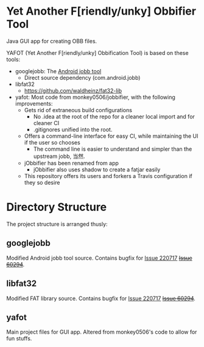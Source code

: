 Yet Another F[riendly/unky] Obbifier Tool
=========

Java GUI app for creating OBB files. 

YAFOT (Yet Another F[riendly/unky] Obbification Tool) is based on these tools:

* googlejobb: The [Android jobb tool](http://developer.android.com/tools/help/jobb.html)
    * Direct source dependency (com.android.jobb)
* libfat32
    * https://github.com/waldheinz/fat32-lib
* yafot: Most code from monkey0506/jobbifier, with the following improvements:
    * Gets rid of extraneous build configurations
        * No .idea at the root of the repo for a cleaner local import and for cleaner CI
        * .gitignores unified into the root.
    * Offers a command-line interface for easy CI, while maintaining the UI if the user so chooses
        * The command line is easier to understand and simpler than the upstream jobb, 当然.
    * jObbifier has been renamed from app
        * jObbifier also uses shadow to create a fatjar easily
    * This repository offers its users and forkers a Travis configuration if they so desire


Directory Structure
===================
The project structure is arranged thusly:

googlejobb
----
Modified Android jobb tool source. Contains bugfix for [Issue 220717](https://code.google.com/p/android/issues/detail?id=220717)
~~[Issue 60294](https://code.google.com/p/android/issues/detail?id=60294)~~.

libfat32
--------
Modified FAT library source. Contains bugfix for [Issue 220717](https://code.google.com/p/android/issues/detail?id=220717)
~~[Issue 60294](https://code.google.com/p/android/issues/detail?id=60294)~~.

yafot
---------
Main project files for GUI app. Altered from monkey0506's code to allow for fun stuffs.
